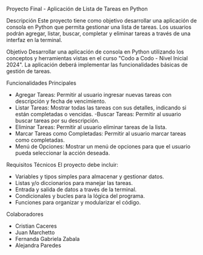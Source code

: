 Proyecto Final - Aplicación de Lista de Tareas en Python

Descripción
Este proyecto tiene como objetivo desarrollar una aplicación de consola en Python que permita gestionar una lista de tareas. Los usuarios podrán agregar, listar, buscar, completar y eliminar tareas a través de una interfaz en la terminal.

Objetivo
Desarrollar una aplicación de consola en Python utilizando los conceptos y herramientas vistas en el curso "Codo a Codo - Nivel Inicial 2024". La aplicación deberá implementar las funcionalidades básicas de gestión de tareas.

Funcionalidades Principales
- Agregar Tareas: Permitir al usuario ingresar nuevas tareas con descripción y fecha de vencimiento.
- Listar Tareas: Mostrar todas las tareas con sus detalles, indicando si están completadas o vencidas.
-Buscar Tareas: Permitir al usuario buscar tareas por su descripción.
- Eliminar Tareas: Permitir al usuario eliminar tareas de la lista.
- Marcar Tareas como Completadas: Permitir al usuario marcar tareas como completadas.
- Menú de Opciones: Mostrar un menú de opciones para que el usuario pueda seleccionar la acción deseada.

Requisitos Técnicos
El proyecto debe incluir:
- Variables y tipos simples para almacenar y gestionar datos.
- Listas y/o diccionarios para manejar las tareas.
- Entrada y salida de datos a través de la terminal.
- Condicionales y bucles para la lógica del programa.
- Funciones para organizar y modularizar el código.

Colaboradores
- Cristian Caceres
- Juan Marchetto
- Fernanda Gabriela Zabala
- Alejandra Paredes
